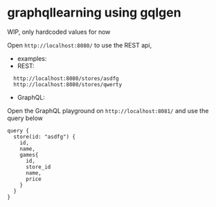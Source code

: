 # graphqllearning using gqlgen

WIP, only hardcoded values for now

Open `http://localhost:8080/` to use the REST api,

- examples:
- REST:

```
  http://localhost:8080/stores/asdfg
  http://localhost:8080/stores/qwerty
```

- GraphQL:

Open the GraphQL playground on `http://localhost:8081/` and use the query below

```
query {
  store(id: "asdfg") {
    id,
    name,
    games{
      id,
      store_id
      name,
      price
    }
  }
}
```
